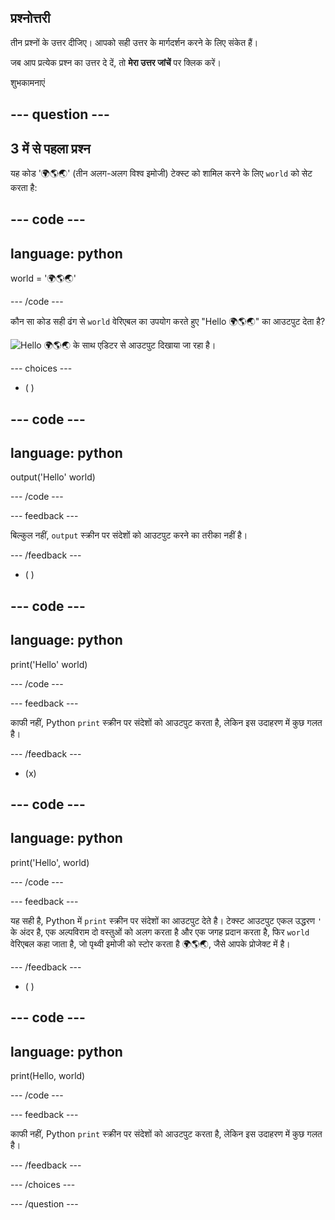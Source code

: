 ## प्रश्नोत्तरी

तीन प्रश्नों के उत्तर दीजिए। आपको सही उत्तर के मार्गदर्शन करने के लिए संकेत हैं।

जब आप प्रत्येक प्रश्न का उत्तर दे दें, तो **मेरा उत्तर जांचें** पर क्लिक करें।

शुभकामनाएं

--- question ---
---
3 में से पहला प्रश्न
---

यह कोड '🌍🌎🌏' (तीन अलग-अलग विश्व इमोजी) टेक्स्ट को शामिल करने के लिए `world` को सेट करता है:

--- code ---
---
language: python
---

world = '🌍🌎🌏'

--- /code ---

कौन सा कोड सही ढंग से `world` वेरिएबल का उपयोग करते हुए "Hello 🌍🌎🌏" का आउटपुट देता है?

![Hello 🌍🌎🌏 के साथ एडिटर से आउटपुट दिखाया जा रहा है।](images/quiz1.png)

--- choices ---

- ( )

--- code ---
---
language: python
---

output('Hello' world)

--- /code ---

 --- feedback ---

 बिल्कुल नहीं, `output` स्क्रीन पर संदेशों को आउटपुट करने का तरीका नहीं है।

 --- /feedback ---


- ( )

--- code ---
---
language: python
---

print('Hello' world)

--- /code ---

 --- feedback ---

 काफी नहीं, Python `print` स्क्रीन पर संदेशों को आउटपुट करता है, लेकिन इस उदाहरण में कुछ गलत है।

 --- /feedback ---

- (x)

--- code ---
---
language: python
---

print('Hello', world)

--- /code ---

 --- feedback ---

 यह सही है, Python में `print` स्क्रीन पर संदेशों का आउटपुट देते है। टेक्स्ट आउटपुट एकल उद्धरण `'` के अंदर है, एक अल्पविराम दो वस्तुओं को अलग करता है और एक जगह प्रदान करता है, फिर `world` वेरिएबल कहा जाता है, जो पृथ्वी इमोजी को स्टोर करता है 🌍🌎🌏, जैसे आपके प्रोजेक्ट में है।

 --- /feedback ---

- ( )

--- code ---
---
language: python
---

print(Hello, world)

--- /code ---

 --- feedback ---

  काफी नहीं, Python `print` स्क्रीन पर संदेशों को आउटपुट करता है, लेकिन इस उदाहरण में कुछ गलत है।

 --- /feedback ---

--- /choices ---

--- /question ---
